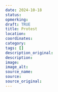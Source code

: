 ```yaml
---
date: 2024-10-18
status: 
opmerking: 
draft: TRUE
title: Protest
location: 
coordinates: 
category: 
tags: []
description_original: 
description: 
image: 
image_alt: 
source_name: 
source: 
source_original: 
---
```

